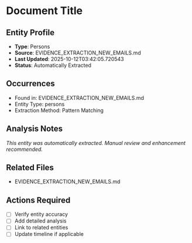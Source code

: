 # Document Title

## Entity Profile
- **Type**: Persons
- **Source**: EVIDENCE_EXTRACTION_NEW_EMAILS.md
- **Last Updated**: 2025-10-12T03:42:05.720543
- **Status**: Automatically Extracted

## Occurrences
- Found in: EVIDENCE_EXTRACTION_NEW_EMAILS.md
- Entity Type: persons
- Extraction Method: Pattern Matching

## Analysis Notes
*This entity was automatically extracted. Manual review and enhancement recommended.*

## Related Files
- EVIDENCE_EXTRACTION_NEW_EMAILS.md

## Actions Required
- [ ] Verify entity accuracy
- [ ] Add detailed analysis
- [ ] Link to related entities
- [ ] Update timeline if applicable
